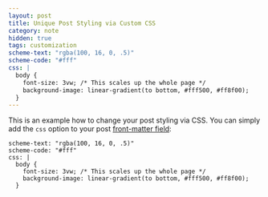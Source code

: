 ```yaml
---
layout: post
title: Unique Post Styling via Custom CSS
category: note
hidden: true
tags: customization
scheme-text: "rgba(100, 16, 0, .5)"
scheme-code: "#fff"
css: |
  body {
    font-size: 3vw; /* This scales up the whole page */
    background-image: linear-gradient(to bottom, #fff500, #ff8f00);
  }
---
```


This is an example how to change your post styling via CSS. You can simply add the `css` option to your post [front-matter field](http://jekyllrb.com/docs/frontmatter/):

```
scheme-text: "rgba(100, 16, 0, .5)"
scheme-code: "#fff"
css: |
  body {
    font-size: 3vw; /* This scales up the whole page */
    background-image: linear-gradient(to bottom, #fff500, #ff8f00);
  }
```
